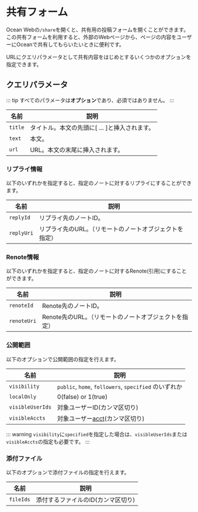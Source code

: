 # 共有フォーム
Ocean Webの`/share`を開くと、共有用の投稿フォームを開くことができます。この共有フォームを利用すると、外部のWebページから、ページの内容をユーザーにOceanで共有してもらいたいときに便利です。

URLにクエリパラメータとして共有内容をはじめとするいくつかのオプションを指定できます。

## クエリパラメータ

::: tip
すべてのパラメータは**オプション**であり、必須ではありません。
:::

| 名前 | 説明 |
| ---- | ---- |
| `title` | タイトル。本文の先頭に[ … ]と挿入されます。 |
| `text` | 本文。 |
| `url` | URL。本文の末尾に挿入されます。 |

### リプライ情報
以下のいずれかを指定すると、指定のノートに対するリプライにすることができます。

| 名前 | 説明 |
| ---- | ---- |
| `replyId` | リプライ先のノートID。 |
| `replyUri` | リプライ先のURL。（リモートのノートオブジェクトを指定） |

### Renote情報
以下のいずれかを指定すると、指定のノートに対するRenote(引用)にすることができます。

| 名前 | 説明 |
| ---- | ---- |
| `renoteId` | Renote先のノートID。 |
| `renoteUri` | Renote先のURL。（リモートのノートオブジェクトを指定） |

### 公開範囲
以下のオプションで公開範囲の指定を行えます。

| 名前 | 説明 |
| ---- | ---- |
| `visibility` | `public`, `home`, `followers`, `specified` のいずれか |
| `localOnly` | 0(false) or 1(true) |
| `visibleUserIds` | 対象ユーザーID(カンマ区切り) |
| `visibleAccts` | 対象ユーザー[acct](../glossary.md#acct)(カンマ区切り) |

::: warning
`visibility`に`specified`を指定した場合は、`visibleUserIds`または`visibleAccts`の指定も必要です。
:::

### 添付ファイル
以下のオプションで添付ファイルの指定を行えます。

| 名前 | 説明 |
| ---- | ---- |
| `fileIds` | 添付するファイルのID(カンマ区切り) |

